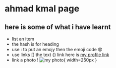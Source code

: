 # ahmad kmal page
## here is some of what i have learnt 
 * list an item 
 * the hash is for heading
 * use : to put an emojy then the emoji code :sunglasses:
 * use links [] the text {} link 
here is [my profile link](https://github.com/ahmadkmal)
 * link a photo !
![my photo](https://scontent.famm3-1.fna.fbcdn.net/v/t1.0-9/76638483_10219918505896882_4825513838591868928_n.jpg?_nc_cat=110&_nc_eui2=AeFyFkYDFf5GLyy_98Xm-DXCziOe4ad3iq3d-XmKUPt5CY-m4gc7Bv2x0R52RbKRyItqyD25_yX5Ub7UbqAQxX6P4TUFBM7Fa6WMI4UwOHbyAQ&_nc_ohc=Ig2xOG0CHbEAX-z6KLg&_nc_ht=scontent.famm3-1.fna&oh=a01cb726c86f1a1e8410d75c3d43d0f8&oe=5ED78534){ width=250px }

